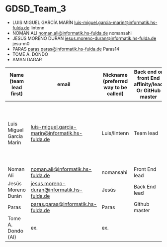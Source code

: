# GDSD_Team_3
- LUIS MIGUEL GARCÍA MARÍN luis-miguel.garcia-marin@informatik.hs-fulda.de lintenn
- NOMAN ALI noman.ali@informatik.hs-fulda.de nomansahi
- JESÚS MORENO DURÁN jesus.moreno-duran@informatik.hs-fulda.de jesu-m0
- PARAS paras.paras@informatik.hs-fulda.de Paras14
- TOME A. DONDO 
- AMAN DAGAR 

| Name (team lead first)   | email | Nickname (preferred way to be called) | Back end or front End affinity/lead Or GitHub master | Can meet these times outside class |
| ------------------------ | ----- | --------------------------------------| ---------------------------------------------------- | ---------------------------------- |
| Luis Miguel García Marín | luis-miguel.garcia-marin@informatik.hs-fulda.de | Luis/lintenn     | Team lead                                            | M:11:25-13:30, Tu:15:20-18:30, W:11:00-16:30, Th:11:00-16:30, F:11:00-15:00 |
| Noman Ali                | noman.ali@informatik.hs-fulda.de | nomansahi  | Front End lead                                       |    ex.                             |
| Jesús Moreno Durán       | jesus.moreno-duran@informatik.hs-fulda.de | Jesús                 | Back End lead                                        |    ex.                             |
| Paras                    | paras.paras@informatik.hs-fulda.de | Paras    | Github master                                        |    ex.                             |
| Tome A. Dondo (AI)       | ex.   | ex.                                   |                                                      |    ex.                             |
